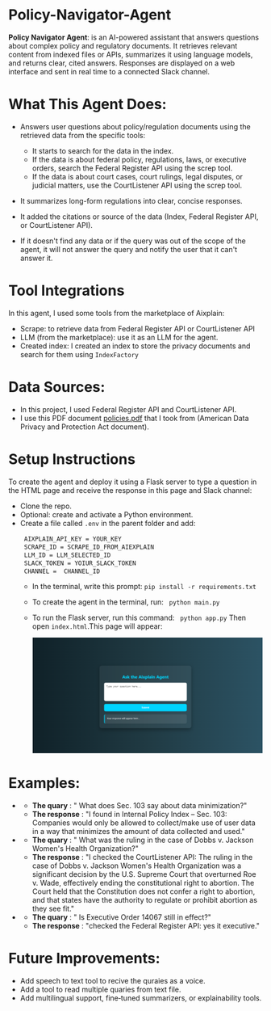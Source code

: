 # Policy-Navigator-Agent
**Policy Navigator Agent**: is an AI-powered assistant that answers questions about complex policy and regulatory documents.
It retrieves relevant content from indexed files or APIs, summarizes it using language models, and returns clear, cited answers.
Responses are displayed on a web interface and sent in real time to a connected Slack channel.


# What This Agent Does:
* Answers user questions about policy/regulation documents using the retrieved data from the specific tools:
  * It starts to search for the data in the index.
  * If the data is about federal policy, regulations, laws, or executive orders, search the Federal Register API using the screp tool.
  * If the data is about court cases, court rulings, legal disputes, or judicial matters, use the CourtListener API using the screp tool.

* It summarizes long-form regulations into clear, concise responses.
* It added the citations or source of the data (Index, Federal Register API, or CourtListener API).
* If it doesn't find any data or if the query was out of the scope of the agent, it will not answer the query and notify the user that it can't answer it.


# Tool Integrations
In this agent, I used some tools from the marketplace of Aixplain:
* Scrape: to retrieve data from Federal Register API or CourtListener API
* LLM (from the marketplace): use it as an LLM for the agent.
* Created index: I created an index to store the privacy documents and search for them using `IndexFactory`

  
# Data Sources:
* In this project, I used Federal Register API and CourtListener API.
* I use this PDF document [policies.pdf](https://github.com/AdanALalawni/Policy-Navigator-Agent/blob/main/src/data/policies.pdf) that I took from (American Data Privacy and Protection Act document).
  
# Setup Instructions
To create the agent and deploy it using a Flask server to type a question in the HTML page and receive the response in this page and Slack channel:
* Clone the repo.
* Optional: create and activate a Python environment. 
* Create a file called `.env` in the parent folder and add:
  ```
   AIXPLAIN_API_KEY = YOUR_KEY
   SCRAPE_ID = SCRAPE_ID_FROM_AIEXPLAIN
   LLM_ID = LLM_SELECTED_ID
   SLACK_TOKEN = YOIUR_SLACK_TOKEN
   CHANNEL =  CHANNEL_ID 
  ```
  * In the terminal, write this prompt:
    ```pip install -r requirements.txt```
  * To create the agent in the terminal, run:
    ``` python main.py```
  * To run the Flask server, run this command:
     ``` python app.py```
    Then open `index.html`.This page will appear:
    
    ![Web page](https://github.com/AdanALalawni/Policy-Navigator-Agent/blob/main/assert/Screenshot%202025-07-28%20211843.png)
    
# Examples:
* * **The quary** : " What does Sec. 103 say about data minimization?"
  * **The response** :  "I found in Internal Policy Index – Sec. 103: Companies would only be allowed to collect/make use of user data in a way that minimizes the amount of data collected and used."
 
* * **The quary** : " What was the ruling in the case of Dobbs v. Jackson Women's Health Organization?"
  * **The response** :  "I checked the CourtListener API: The ruling in the case of Dobbs v. Jackson Women's Health Organization was a significant decision by the U.S. Supreme Court that overturned Roe v. Wade, effectively ending the constitutional right to abortion. The Court held that the Constitution does not confer a right to abortion, and that states have the authority to regulate or prohibit abortion as they see fit."

* * **The quary** : " Is Executive Order 14067 still in effect?"
  * **The response** :  "checked the Federal Register API: yes it executive."
# 	Future Improvements:
* Add speech to text tool to recive the quraies as a voice.
* Add a tool to read multiple quaries from text file.
* Add multilingual support, fine‑tuned summarizers, or explainability tools.


 

